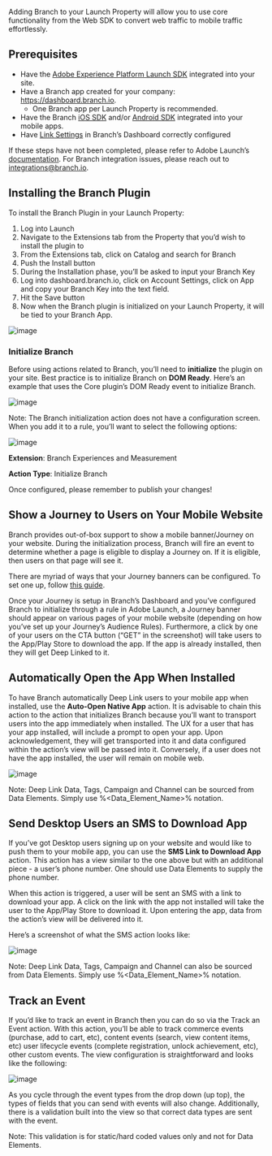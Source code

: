 Adding Branch to your Launch Property will allow you to use core functionality from the Web SDK to convert web traffic to mobile traffic effortlessly.

## Prerequisites

- Have the [Adobe Experience Platform Launch SDK](https://docs.adobelaunch.com/) integrated into your site.
- Have a Branch app created for your company: https://dashboard.branch.io.
	- One Branch app per Launch Property is recommended.
- Have the Branch [iOS SDK](/pages/apps/ios) and/or [Android SDK](/pages/apps/android) integrated into your mobile apps.
- Have [Link Settings](https://dashboard.branch.io/link-settings) in Branch’s Dashboard correctly configured

If these steps have not been completed, please refer to Adobe Launch’s [documentation](https://developer.adobelaunch.com/). For Branch integration issues, please reach out to integrations@branch.io.

## Installing the Branch Plugin

To install the Branch Plugin in your Launch Property:

1. Log into Launch
2. Navigate to the Extensions tab from the Property that you’d wish to install the plugin to
3. From the Extensions tab, click on Catalog and search for Branch
4. Push the Install button
5. During the Installation phase, you’ll be asked to input your Branch Key
6. Log into dashboard.branch.io, click on Account Settings, click on App and copy your Branch Key into the text field.
7. Hit the Save button
8. Now when the Branch plugin is initialized on your Launch Property, it will be tied to your Branch App.

![image](/img/pages/apps/adobe-launch-web-plugin/adobe-launch-web1.png)

### Initialize Branch

Before using actions related to Branch, you’ll need to **initialize** the plugin on your site. Best practice is to initialize Branch on **DOM Ready**. Here’s an example that uses the Core plugin’s DOM Ready event to initialize Branch.

![image](/img/pages/apps/adobe-launch-web-plugin/adobe-launch-web2.png)

Note: The Branch initialization action does not have a configuration screen. When you add it to a rule, you’ll want to select the following options:

![image](/img/pages/apps/adobe-launch-web-plugin/adobe-launch-web3.png)

**Extension**: Branch Experiences and Measurement

**Action Type**: Initialize Branch

Once configured, please remember to publish your changes!

## Show a Journey to Users on Your Mobile Website

Branch provides out-of-box support to show a mobile banner/Journey on your website. During the initialization process, Branch will fire an event to determine whether a page is eligible to display a Journey on. If it is eligible, then users on that page will see it.

There are myriad of ways that your Journey banners can be configured. To set one up, follow [this guide](/pages/web/journeys/#create-journey-banner-or-interstitial).

Once your Journey is setup in Branch’s Dashboard and you’ve configured Branch to initialize through a rule in Adobe Launch, a Journey banner should appear on various pages of your mobile website (depending on how you’ve set up your Journey’s Audience Rules). Furthermore, a click by one of your users on the CTA button (“GET” in the screenshot) will take users to the App/Play Store to download the app. If the app is already installed, then they will get Deep Linked to it.

## Automatically Open the App When Installed

To have Branch automatically Deep Link users to your mobile app when installed, use the **Auto-Open Native App** action. It is advisable to chain this action to the action that initializes Branch because you’ll want to transport users into the app immediately when installed. The UX for a user that has your app installed, will include a prompt to open your app. Upon acknowledgement, they will get transported into it and data configured within the action’s view will be passed into it. Conversely, if a user does not have the app installed, the user will remain on mobile web.

![image](/img/pages/apps/adobe-launch-web-plugin/adobe-launch-web4.png)

Note: Deep Link Data, Tags, Campaign and Channel can be sourced from Data Elements. Simply use %<Data_Element_Name>% notation.

## Send Desktop Users an SMS to Download App

If you’ve got Desktop users signing up on your website and would like to push them to your mobile app, you can use the **SMS Link to Download App** action. This action has a view similar to the one above but with an additional piece - a user’s phone number. One should use Data Elements to supply the phone number.

When this action is triggered, a user will be sent an SMS with a link to download your app. A click on the link with the app not installed will take the user to the App/Play Store to download it. Upon entering the app, data from the action’s view will be delivered into it.

Here’s a screenshot of what the SMS action looks like:

![image](/img/pages/apps/adobe-launch-web-plugin/adobe-launch-web5.png)

Note: Deep Link Data, Tags, Campaign and Channel can also be sourced from Data Elements. Simply use %<Data_Element_Name>% notation.

## Track an Event

If you’d like to track an event in Branch then you can do so via the Track an Event action. With this action, you’ll be able to track commerce events (purchase, add to cart, etc), content events (search, view content items, etc) user lifecycle events (complete registration, unlock achievement, etc), other custom events. The view configuration is straightforward and looks like the following:

![image](/img/pages/apps/adobe-launch-web-plugin/adobe-launch-web6.png)

As you cycle through the event types from the drop down (up top), the types of fields that you can send with events will also change. Additionally, there is a validation built into the view so that correct data types are sent with the event.

Note: This validation is for static/hard coded values only and not for Data Elements.
